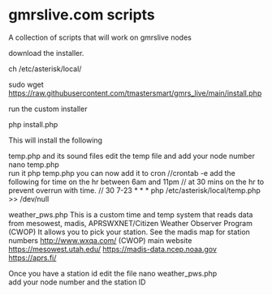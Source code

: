 # gmrslive.com scripts


A collection of scripts that will work on gmrslive nodes

download the installer.

ch /etc/asterisk/local/

sudo wget https://raw.githubusercontent.com/tmastersmart/gmrs_live/main/install.php

run the custom installer

php install.php

This will install the following

temp.php and its sound files
edit the temp file and add your node number
nano temp.php       
run it
php temp.php 
you can now add it to cron
//crontab -e add the following for time on the hr between 6am and 11pm
// at 30 mins on the hr to prevent overrun with time.
// 30 7-23 * * * php /etc/asterisk/local/temp.php >> /dev/null

weather_pws.php
This is a custom time and temp system that reads data from 
mesowest, madis, APRSWXNET/Citizen Weather Observer Program (CWOP)
It allows you to pick your station. See the madis map for station numbers
http://www.wxqa.com/  (CWOP) main website
https://mesowest.utah.edu/
https://madis-data.ncep.noaa.gov
https://aprs.fi/

Once you have a station id edit the file
nano weather_pws.php  
add your node number and the station ID

